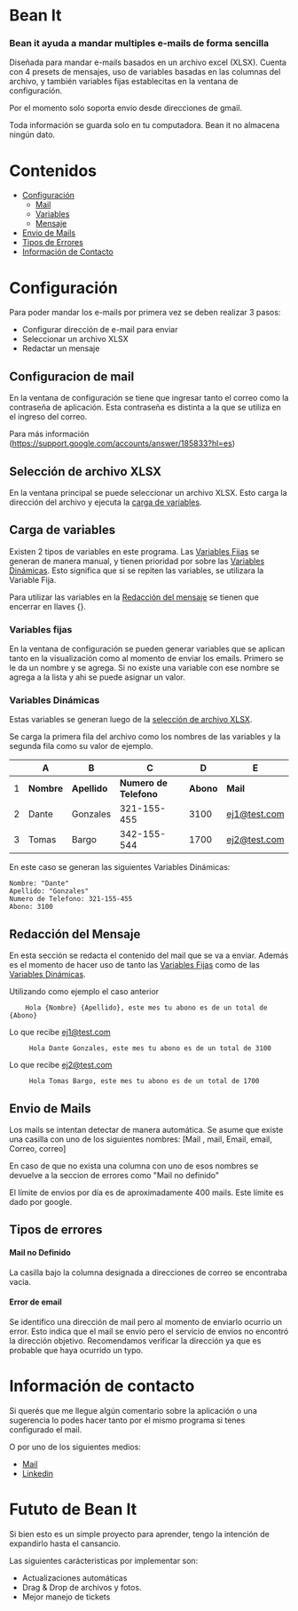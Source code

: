 # Bean It

### Bean it ayuda a mandar multiples e-mails de forma sencilla

Diseñada para mandar e-mails basados en un archivo excel (XLSX). Cuenta con 4 presets de mensajes, uso de variables basadas en las columnas del archivo, y también variables fijas establecitas en la ventana de configuración.

Por el momento solo soporta envio desde direcciones de gmail.

Toda información se guarda solo en tu computadora. Bean it no almacena ningún dato.

# Contenidos

- [Configuración](#configuración)
  - [Mail](#configuracion-de-mail)
  - [Variables](#carga-de-variables)
  - [Mensaje](#redacción-del-mensaje)
- [Envio de Mails](#envio-de-mails)
- [Tipos de Errores](#tipos-de-errores)
- [Información de Contacto](#información-de-contacto)
# Configuración



Para poder mandar los e-mails por primera vez se deben realizar 3 pasos:

- Configurar dirección de e-mail para enviar
- Seleccionar un archivo XLSX
- Redactar un mensaje

## Configuracion de mail

En la ventana de configuración se tiene que ingresar tanto el correo como la contraseña de aplicación. Esta contraseña es distinta a la que se utiliza en el ingreso del correo.

Para más información (https://support.google.com/accounts/answer/185833?hl=es)

## Selección de archivo XLSX

En la ventana principal se puede seleccionar un archivo XLSX. Esto carga la dirección del archivo y ejecuta la [carga de variables](#carga-de-variables).

## Carga de variables

Existen 2 tipos de variables en este programa. Las [Variables Fijas](#variables-fijas) se generan de manera manual, y tienen prioridad por sobre las [Variables Dinámicas](#variables-dinamicas). Esto significa que si se repiten las variables, se utilizara la Variable Fija.

Para utilizar las variables en la [Redacción del mensaje](#variables-dinámicas) se tienen que encerrar en llaves {}.

### Variables fijas

En la ventana de configuración se pueden generar variables que se aplican tanto en la visualización como al momento de enviar los emails. Primero se le da un nombre y se agrega. Si no existe una variable con ese nombre se agrega a la lista y ahi se puede asignar un valor.

### Variables Dinámicas

Estas variables se generan luego de la [selección de archivo XLSX](#selección-de-archivo-xlsx).

Se carga la primera fila del archivo como los nombres de las variables y la segunda fila como su valor de ejemplo.

|     | A          | B            | C                      | D         | E            |
| --- | ---------- | ------------ | ---------------------- | --------- | ------------ |
| 1   | **Nombre** | **Apellido** | **Numero de Telefono** | **Abono** | **Mail**     |
| 2   | Dante      | Gonzales     | 321-155-455            | 3100      | ej1@test.com |
| 3   | Tomas      | Bargo        | 342-155-544            | 1700      | ej2@test.com |

En este caso se generan las siguientes Variables Dinámicas:

    Nombre: "Dante"
    Apellido: "Gonzales"
    Numero de Telefono: 321-155-455
    Abono: 3100

## Redacción del Mensaje

En esta sección se redacta el contenido del mail que se va a enviar. Además es el momento de hacer uso de tanto las [Variables Fijas](#variables-fijas) como de las [Variables Dinámicas](#variables-dinamicas).

Utilizando como ejemplo el caso anterior

        Hola {Nombre} {Apellido}, este mes tu abono es de un total de {Abono}

Lo que recibe ej1@test.com

         Hola Dante Gonzales, este mes tu abono es de un total de 3100

Lo que recibe ej2@test.com

         Hola Tomas Bargo, este mes tu abono es de un total de 1700

## Envio de Mails
Los mails se intentan detectar de manera automática. Se asume que existe una casilla con uno de los siguientes nombres: 
[Mail , mail, Email, email, Correo, correo]

En caso de que no exista una columna con uno de esos nombres se devuelve a la seccion de errores como "Mail no definido"

El límite de envios por día es de aproximadamente 400 mails. Este límite es dado por google.


## Tipos de errores

#### Mail no Definido
La casilla bajo la columna designada a direcciones de correo se encontraba vacia.

#### Error de email
Se identifico una dirección de mail pero al momento de enviarlo ocurrio un error. Esto indica que el mail se envio pero el servicio de envios no encontró la dirección objetivo. Recomendamos verificar la dirección ya que es probable que haya ocurrido un typo. 


# Información de contacto
Si querés que me llegue algún comentario sobre la aplicación o una sugerencia lo podes hacer tanto por el mismo programa si tenes configurado el mail. 

O por uno de los siguientes medios:

- [Mail](cherubini.franco@hotmail.com)
- [Linkedin](www.linkedin.com/in/cherubinifranco/)

# Fututo de Bean It
Si bien esto es un simple proyecto para aprender, tengo la intención de expandirlo hasta el cansancio.

Las siguientes carácteristicas por implementar son:
- Actualizaciones automáticas
- Drag & Drop de archivos y fotos.
- Mejor manejo de tickets